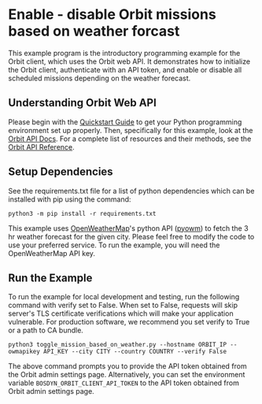 <!--
Copyright (c) 2023 Boston Dynamics, Inc.  All rights reserved.

Downloading, reproducing, distributing or otherwise using the SDK Software
is subject to the terms and conditions of the Boston Dynamics Software
Development Kit License (20191101-BDSDK-SL).
-->

# Enable - disable Orbit missions based on weather forcast

This example program is the introductory programming example for the Orbit client, which uses the Orbit web API. It demonstrates how to initialize the Orbit client, authenticate with an API token, and enable or disable all scheduled missions depending on the weather forecast.

## Understanding Orbit Web API

Please begin with the [Quickstart Guide](../../../../docs/python/quickstart.md) to get your Python programming environment set up properly. Then, specifically for this example, look at the [Orbit API Docs](../../../../docs/concepts/orbit/orbit_api.md). For a complete list of resources and their methods, see the <a href="../../../../docs/orbit/docs.html">Orbit API Reference</a>.

## Setup Dependencies

See the requirements.txt file for a list of python dependencies which can be installed with pip using the command:

```
python3 -m pip install -r requirements.txt
```

This example uses [OpenWeatherMap](https://openweathermap.org/api)'s python API ([pyowm](https://github.com/csparpa/pyowm)) to fetch the 3 hr weather forecast for the given city. Please feel free to modify the code to use your preferred service. To run the example, you will need the OpenWeatherMap API key.

## Run the Example

To run the example for local development and testing, run the following command with verify set to False. When set to False, requests will skip server's TLS certificate verifications which will make your application vulnerable. For production software, we recommend you set verify to True or a path to CA bundle.

```
python3 toggle_mission_based_on_weather.py --hostname ORBIT_IP --owmapikey API_KEY --city CITY --country COUNTRY --verify False
```

The above command prompts you to provide the API token obtained from the Orbit admin settings page. Alternatively, you can set the environment variable `BOSDYN_ORBIT_CLIENT_API_TOKEN` to the API token obtained from Orbit admin settings page.
